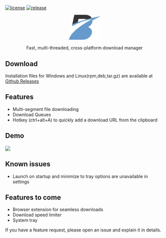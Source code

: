 [![license](https://img.shields.io/github/license/AminBhst/brisk)](https://github.com/AminBhst/brisk/blob/main/LICENSE)
[![release](https://img.shields.io/github/v/release/AminBhst/brisk)](https://github.com/AminBhst/brisk/releases)
<p align="center">
<img width="100" src="assets/icons/logo.png" alt="Brisk">
<p align="center"> Fast, multi-threaded, cross-platform download manager</pal>
</p>

## Download

Installation files for Windows and Linux(rpm,deb,tar.gz) are available
at [Github Releases](https://github.com/AminBhst/brisk/releases/)

## Features

- Multi-segment file downloading
- Download Queues
- Hotkey (ctrl+alt+A) to quickly add a download URL from the clipboard

## Demo

<img align="center" src="https://i.im.ge/2023/02/25/7d6R9J.Brisk-Demo.gif">

## Known issues

- Launch on startup and minimize to tray options are unavailable in settings

## Features to come

- Browser extension for seamless downloads
- Download speed limiter
- System tray

If you have a feature request, please open an issue and explain it in details.
